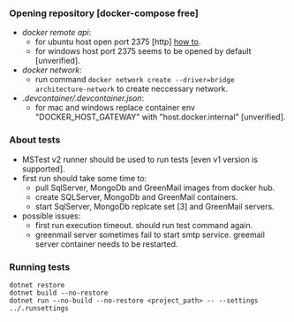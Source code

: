 ### Opening repository [docker-compose free]
- *docker remote api*:
  - for ubuntu host open port 2375 [http] [how to](https://gist.githubusercontent.com/styblope/dc55e0ad2a9848f2cc3307d4819d819f/raw/9e76020d6b72d10351eb9583c606a09d68aba070/docker-api-port.md).
  - for windows host port 2375 seems to be opened by default [unverified].
- *docker network*:
  - run command ```docker network create --driver=bridge architecture-network``` to create neccessary network.
- *.devcontainer/.devcontainer.json*:
  - for mac and windows replace container env "DOCKER_HOST_GATEWAY" with "host.docker.internal" [unverified].

### About tests
- MSTest v2 runner should be used to run tests [even v1 version is supported].
- first run should take some time to:
  - pull SqlServer, MongoDb and GreenMail images from docker hub.
  - create SQLServer, MongoDb and GreenMail containers.
  - start SqlServer, MongoDb replcate set [3] and GreenMail servers.
- possible issues:
  - first run execution timeout. should run test command again.
  - greenmail server sometimes fail to start smtp service. greemail server container needs to be restarted.

### Running tests
```shell
dotnet restore
dotnet build --no-restore
dotnet run --no-build --no-restore <project_path> -- --settings ../.runsettings
```
